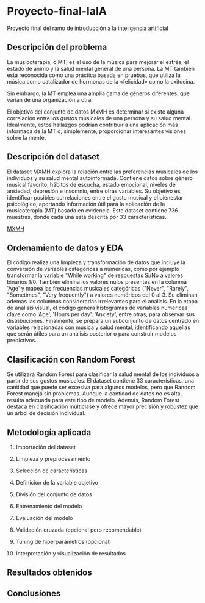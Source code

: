 # Proyecto-final-IaIA

Proyecto final del ramo de introducción a la inteligencia artificial

## Descripción del problema

La musicoterapia, o MT, es el uso de la música para mejorar el estrés, el estado de ánimo y la salud mental general de una persona. La MT también está reconocida como una práctica basada en pruebas, que utiliza la música como catalizador de hormonas de la «felicidad» como la oxitocina.

Sin embargo, la MT emplea una amplia gama de géneros diferentes, que varían de una organización a otra.

El objetivo del conjunto de datos MxMH es determinar si existe alguna correlación entre los gustos musicales de una persona y su salud mental. Idealmente, estos hallazgos podrían contribuir a una aplicación más informada de la MT o, simplemente, proporcionar interesantes visiones sobre la mente.

## Descripción del dataset

El dataset MXMH explora la relación entre las preferencias musicales de los individuos y su salud mental autoinformada. Contiene datos sobre género musical favorito, hábitos de escucha, estado emocional, niveles de ansiedad, depresión e insomnio, entre otras variables. Su objetivo es identificar posibles correlaciones entre el gusto musical y el bienestar psicológico, aportando información útil para la aplicación de la musicoterapia (MT) basada en evidencia. Este dataset contiene 736 muestras, donde cada una está descrita por 33 características.

[MXMH](https://www.kaggle.com/datasets/catherinerasgaitis/mxmh-survey-results?resource=download)

## Ordenamiento de datos y EDA

El código realiza una limpieza y transformación de datos que incluye la conversión de variables categóricas a numéricas, como por ejemplo transformar la variable "While working" de respuestas Sí/No a valores binarios 1/0. También elimina los valores nulos presentes en la columna 'Age' y mapea las frecuencias musicales categóricas ("Never", "Rarely", "Sometimes", "Very frequently") a valores numéricos del 0 al 3. Se eliminan además las columnas consideradas irrelevantes para el análisis. En la etapa de análisis visual, el código genera histogramas de variables numéricas clave como 'Age', 'Hours per day', 'Anxiety', entre otras, para observar sus distribuciones. Finalmente, se prepara un subconjunto de datos centrado en variables relacionadas con música y salud mental, identificando aquellas que serán útiles para un análisis posterior o para construir modelos predictivos.


## Clasificación con Random Forest

Se utilizará Random Forest para clasificar la salud mental de los individuos a partir de sus gustos musicales. El dataset contiene 33 características, una cantidad que puede ser excesiva para algunos modelos, pero que Random Forest maneja sin problemas. Aunque la cantidad de datos no es alta, resulta adecuada para este tipo de modelo. Además, Random Forest destaca en clasificación multiclase y ofrece mayor precisión y robustez que un árbol de decisión individual.

## Metodología aplicada

1. Importación del dataset

2. Limpieza y preprocesamiento

3. Selección de características

4. Definición de la variable objetivo

5. División del conjunto de datos

6. Entrenamiento del modelo

7. Evaluación del modelo

8. Validación cruzada (opcional pero recomendable)

9. Tuning de hiperparámetros (opcional)

10. Interpretación y visualización de resultados

## Resultados obtenidos

## Conclusiones
